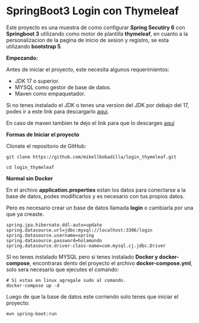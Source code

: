 # SpringBoot3 Login con Thymeleaf

Este proyecto es una muestra de como configurar **Spring Secutiry 6** con **Springboot 3** utilizando como motor de plantilla 
**thymeleaf**, en cuanto a la personalizacion de la pagina de inicio de sesion y registro, se esta utilizando **bootstrap 5**.

**Empezando:**

Antes de iniciar el proyecto, este necesita algunos requerimientos:

- JDK 17 o superior.
- MYSQL como gestor de base de datos.
- Maven como empaquetador.

Si no tenes instalado el JDK o tenes una version del JDK por debajo del 17, podes ir a este link para descargarlo [aqui](https://learn.microsoft.com/en-us/java/openjdk/download).

En caso de maven tambien te dejo el link para que lo descarges [aqui](https://maven.apache.org/download.cgi)

**Formas de Iniciar el proyecto**

Clonate el repositorio de GitHub:
```shell
git clone https://github.com/mikellbobadilla/login_thymeleaf.git

cd login_thymeleaf
```

**Normal sin Docker**

En el archivo **application.properties** estan los datos para conectarse a la base de datos, podes modificarlos y es necesario con tus propios datos.

Pero es necesario crear un base de datos llamada **login** o cambiarla por una que ya creaste.

```properties
spring.jpa.hibernate.ddl-auto=update
spring.datasource.url=jdbc:mysql://localhost:3306/login
spring.datasource.username=spring
spring.datasource.password=holamundo
spring.datasource.driver-class-name=com.mysql.cj.jdbc.Driver
```

SI no tenes instalado MYSQL pero si tenes instalado **Docker y docker-compose**, encontraras dento del proyecto
el archivo **docker-compose.yml**, solo sera necesario que ejecutes el comando:

```shell
# Si estas en linux agregale sudo al comando. 
docker-compose up -d
```
Luego de que la base de datos este corriendo solo tenes que iniciar el proyecto:

```shell
mvn spring-boot:run
```

